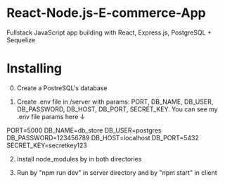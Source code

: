# React-Node.js-E-commerce-App
Fullstack JavaScript app building with React, Express.js, PostgreSQL + Sequelize

# Installing
0) Create a PostreSQL's database

1) Create .env file in /server with params: PORT, DB_NAME, DB_USER, DB_PASSWORD, DB_HOST, DB_PORT, SECRET_KEY.
You can see my .env file params here ↓

PORT=5000
DB_NAME=db_store
DB_USER=postgres
DB_PASSWORD=123456789
DB_HOST=localhost
DB_PORT=5432
SECRET_KEY=secretkey123

2) Install node_modules by in both directories

3) Run by "npm run dev" in server directory and by "npm start" in client
